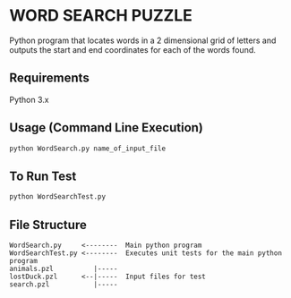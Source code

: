 # WORD SEARCH PUZZLE

Python program that locates words in a 2 dimensional grid of letters and outputs the start
and end coordinates for each of the words found.

## Requirements

Python 3.x

## Usage (Command Line Execution)

```python
python WordSearch.py name_of_input_file
```

## To Run Test

```python
python WordSearchTest.py
```

## File Structure
```
WordSearch.py     <--------  Main python program
WordSearchTest.py <--------  Executes unit tests for the main python program
animals.pzl          |-----
lostDuck.pzl      <--|-----  Input files for test 
search.pzl           |-----
```
